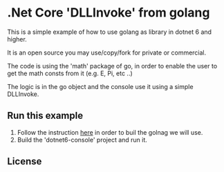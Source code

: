 # .Net Core 'DLLInvoke' from golang

This is a simple example of how to use golang as library in dotnet 6 and higher.

It is an open source you may use/copy/fork for private or commercial.

The code is using the 'math' package of go, in order to enable the user to get the math consts from it (e.g. E, Pi, etc ..)

The logic is in the go object and the console use it using a simple DLLInvoke.

## Run this example

1. Follow the instruction [here]() in order to buil the golnag we will use.
2. Build the 'dotnet6-console' project and run it.

## License
